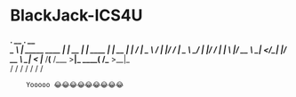 # BlackJack-ICS4U
__________.__                 __        ____.              __    
\______   \  | _____    ____ |  | __   |    |____    ____ |  | __
 |    |  _/  | \__  \ _/ ___\|  |/ /   |    \__  \ _/ ___\|  |/ /
 |    |   \  |__/ __ \\  \___|    </\__|    |/ __ \\  \___|    < 
 |______  /____(____  /\___  >__|_ \________(____  /\___  >__|_ \
        \/          \/     \/     \/             \/     \/     \/
        
        Yooooo 😂😂😂😂😂😂😂😂😂
